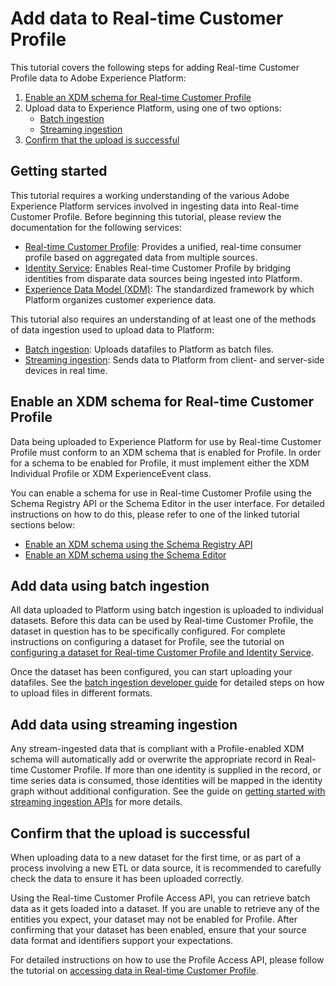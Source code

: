 # Add data to Real-time Customer Profile

This tutorial covers the following steps for adding Real-time Customer Profile data to Adobe Experience Platform:

1. [Enable an XDM schema for Real-time Customer Profile](#enable-an-xdm-schema-for-real-time-customer-profile)
2. Upload data to Experience Platform, using one of two options:
    - [Batch ingestion](#add-data-using-batch-ingestion)
    - [Streaming ingestion](#add-data-using-streaming-ingestion)
3. [Confirm that the upload is successful](#confirm-that-the-upload-is-successful)

## Getting started

This tutorial requires a working understanding of the various Adobe Experience Platform services involved in ingesting data into Real-time Customer Profile. Before beginning this tutorial, please review the documentation for the following services:


- [Real-time Customer Profile](../../technical_overview/unified_profile_architectural_overview/unified_profile_architectural_overview.md): Provides a unified, real-time consumer profile based on aggregated data from multiple sources.
- [Identity Service](../../technical_overview/identity_services_architectural_overview/identity_services_architectural_overview.md): Enables Real-time Customer Profile by bridging identities from disparate data sources being ingested into Platform.
- [Experience Data Model (XDM)](../../technical_overview/schema_registry/xdm_system/xdm_system_in_experience_platform.md): The standardized framework by which Platform organizes customer experience data.

This tutorial also requires an understanding of at least one of the methods of data ingestion used to upload data to Platform:

- [Batch ingestion](../../technical_overview/ingest_architectural_overview/ingest_architectural_overview.md): Uploads datafiles to Platform as batch files.
- [Streaming ingestion](../../technical_overview/streaming_ingest/streaming_ingest_overview.md): Sends data to Platform from client- and server-side devices in real time.



## Enable an XDM schema for Real-time Customer Profile

Data being uploaded to Experience Platform for use by Real-time Customer Profile must conform to an XDM schema that is enabled for Profile. In order for a schema to be enabled for Profile, it must implement either the XDM Individual Profile or XDM ExperienceEvent class.

You can enable a schema for use in Real-time Customer Profile using the Schema Registry API or the Schema Editor in the user interface. For detailed instructions on how to do this, please refer to one of the linked tutorial sections below:
 - [Enable an XDM schema using the Schema Registry API](../schema_registry_api_tutorial/schema_registry_api_tutorial.md#enable-schema-for-use-in-real-time-customer-profile)
 - [Enable an XDM schema using the Schema Editor](../schema_editor_tutorial/schema_editor_tutorial.md#use-in-unified-profile-service)

## Add data using batch ingestion

All data uploaded to Platform using batch ingestion is uploaded to individual datasets. Before this data can be used by Real-time Customer Profile, the dataset in question has to be specifically configured. For complete instructions on configuring a dataset for Profile, see the tutorial on [configuring a dataset for Real-time Customer Profile and Identity Service](../unified_profile_dataset_tutorial/unified_profile_dataset_api_tutorial.md).

Once the dataset has been configured, you can start uploading your datafiles. See the [batch ingestion developer guide](../../technical_overview/ingest_architectural_overview/batch_data_ingestion_developer_guide.md) for detailed steps on how to upload files in different formats.

## Add data using streaming ingestion

Any stream-ingested data that is compliant with a Profile-enabled XDM schema will automatically add or overwrite the appropriate record in Real-time Customer Profile. If more than one identity is supplied in the record, or time series data is consumed, those identities will be mapped in the identity graph without additional configuration. See the guide on [getting started with streaming ingestion APIs](../../technical_overview/streaming_ingest/creating_a_streaming_connection.md) for more details.

## Confirm that the upload is successful

When uploading data to a new dataset for the first time, or as part of a process involving a new ETL or data source, it is recommended to carefully check the data to ensure it has been uploaded correctly. 

Using the Real-time Customer Profile Access API, you can retrieve batch data as it gets loaded into a dataset. If you are unable to retrieve any of the entities you expect, your dataset may not be enabled for Profile. After confirming that your dataset has been enabled, ensure that your source data format and identifiers support your expectations.

For detailed instructions on how to use the Profile Access API, please follow the tutorial on [accessing data in Real-time Customer Profile](../consuming_unified_profile_data/consuming_unified_profile_data.md).